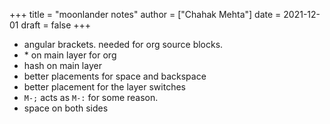 +++
title = "moonlander notes"
author = ["Chahak Mehta"]
date = 2021-12-01
draft = false
+++

-   angular brackets. needed for org source blocks.
-   \* on main layer for org
-   hash on main layer
-   better placements for space and backspace
-   better placement for the layer switches
-   `M-;` acts as `M-:` for some reason.
-   space on both sides
